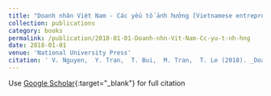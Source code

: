 ```yaml
---
title: "Doanh nhân Việt Nam - Các yếu tố ảnh hưởng [Vietnamese entrepreneurs – Factors affecting performance]"
collection: publications
category: books
permalink: /publication/2018-01-01-Doanh-nhn-Vit-Nam-Cc-yu-t-nh-hng
date: 2018-01-01
venue: 'National University Press'
citation: ' V. Nguyen,  Y. Tran,  T. Bui,  M. Tran,  T. Le (2018). _Doanh nhân Việt Nam - Các yếu tố ảnh hưởng [Vietnamese entrepreneurs – Factors affecting performance]_. National University Press.'
---
```

Use [Google Scholar](https://scholar.google.com/scholar?q=Doanh+nhân+Việt+Nam+++Các+yếu+tố+ảnh+hưởng[Vietnamese+entrepreneurs+–+Factors+affecting+performance]){:target="_blank"} for full citation
